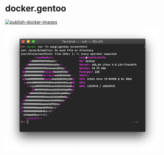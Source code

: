 # docker.gentoo

[![publish-docker-images](https://github.com/mazgi/docker.gentoo/workflows/publish-docker-images/badge.svg)](https://github.com/mazgi/docker.gentoo/actions?query=workflow%3Apublish-docker-images)

![screenshot screenfetch](docs/screenfetch.1.png)

